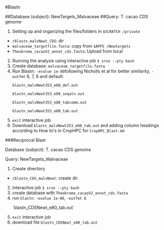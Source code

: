 #Blastn



##Database (subject): NewTargets_Malvaceae
##Query: T. cacao CDS genome


1. Setting up and organizing the files/folders in `$SCRATCH /private`
- `/blastn_malvNewt_CDS`: dir 
- `malvaceae_targetfile.fasta`: copy from `$APPS /Newtargets`
- `Theobroma_cacaoV2_annot_cds.fasta`: Upload from local
2. Running the analysis using interactive job `$ srun --pty bash`
3. Create database: `malvaceae_targetfile.fasta`
4. Run Blastn: `-evalue 1e-80`following Nicholls et al for better similarity, `-outfmt` 6, 7, 8 and default:
		<p>`blastn_malvNewt353_e80_def.out`
		<p>`blastn_malvNewt353_e80_seqaln.out`
		<p>`blastn_malvNewt353_e80_tabcomm.out`
		<p>`blastn_malvNewt353_e80_tab.out`
5. `exit` interactive job
6. Download `blastn_malvNewt353_e80_tab.out` and adding column headings according to How to's in CropHPC for `CropHPC_Blast.md`


###Reciprocal Blast
<p>Database (subject): T. cacao CDS genome
<p>Query: NewTargets_Malvaceae 

1. Create directory
- `/blastn_CDS_malvNewt`: create dir
2. Interactive job `$ srun --pty bash`
3. create database with `Theobroma_cacaoV2_annot_cds.fasta`
4. run `blastn`: `-evalue 1e-80`, `-outfmt 6`
	<p>`blastn_CDSNewt_e80_tab.out` 
5. `exit` interactive job
6. download file `blastn_CDSNewt_e80_tab.out`
